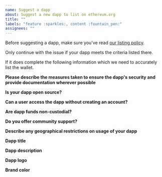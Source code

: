 ```yaml
---
name: Suggest a dapp
about: Suggest a new dapp to list on ethereum.org
title: ""
labels: "feature :sparkles:, content :fountain_pen:"
assignees: ""
---
```


Before suggesting a dapp, make sure you've read [our listing policy](https://www.ethereum.org/en/contributing/adding-products/).

Only continue with the issue if your dapp meets the criteria listed there.

If it does complete the following information which we need to accurately list the wallet.

**Please describe the measures taken to ensure the dapp's security and provide documentation wherever possible**

<!-- Please provide a link to a report or repo. If you haven't been audited but think your wallet should be listed anyway, explain here. -->

**Is your dapp open source?**

<!-- Can community developers open PRs against the repo? Is your smart contract available for other developers to use? -->

**Can a user access the dapp without creating an account?**

<!-- Can a user simply connect with their Ethereum address? If not, explain the process. -->

**Are dapp funds non-custodial?**

<!-- If your product frontend disappears, can users can still access and move their funds. -->

**Do you offer community support?**

<!-- Please let us know about any Discord servers or other means of providing support to users. -->

**Describe any geographical restrictions on usage of your dapp**

<!-- Is usage globally accessible or do you have restrictions? -->

**Dapp title**

<!-- Please provide the official name of the dapp -->

**Dapp description**

<!-- Please provide a short 1-2 sentence description of the dapp -->

**Dapp logo**

<!-- Please provide a hi-res SVG or transparent PNG in a square format -->

**Brand color**

<!-- Please provide a hex code for the brand color. -->
